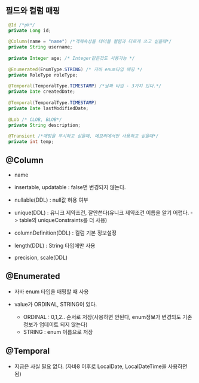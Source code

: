 ## 필드와 컬럼 매핑

```java
 @Id /*pk*/
 private Long id; 
 
 @Column(name = "name") /*객체속성을 테이블 컬럼과 다르게 쓰고 싶을때*/
 private String username; 
 
 private Integer age; /* Integer같은것도 사용가능 */
 
 @Enumerated(EnumType.STRING) /* 자바 enum타입 매핑 */
 private RoleType roleType; 
 
 @Temporal(TemporalType.TIMESTAMP) /*날짜 타입 - 3가지 있다.*/
 private Date createdDate; 
 
 @Temporal(TemporalType.TIMESTAMP) 
 private Date lastModifiedDate; 
 
 @Lob /* CLOB, BLOB*/
 private String description; 
 
 @Transient /*매핑을 무시하고 싶을때, 메모리에서만 사용하고 싶을때*/
 private int temp;
``` 

## @Column

+ name 

+ insertable, updatable : false면 변경되지 않는다.

+ nullable(DDL) : null값 허용 여부

+ unique(DDL) : 유니크 제약조건, 잘안쓴다(유니크 제약조건 이름을 알기 어렵다. -> table의 uniqueConstraints를 더 사용)

+ columnDefinition(DDL) : 컬럼 기본 정보설정

+ length(DDL) : String 타입에만 사용

+ precision, scale(DDL)

## @Enumerated

+ 자바 enum 타입을 매핑할 때 사용

+ value가 ORDINAL, STRING이 있다.
  - ORDINAL : 0,1,2.. 순서로 저장(사용하면 안된다, enum정보가 변경되도 기존정보가 업데이트 되지 않는다)
  - STRING : enum 이름으로 저장

## @Temporal
+ 지금은 사실 필요 없다. (자바8 이후로 LocalDate, LocalDateTime을 사용하면됨)
